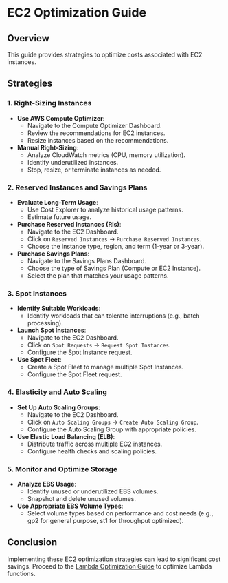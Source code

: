 # EC2 Optimization Guide

## Overview
This guide provides strategies to optimize costs associated with EC2 instances.

## Strategies

### 1. Right-Sizing Instances
- **Use AWS Compute Optimizer**:
  - Navigate to the Compute Optimizer Dashboard.
  - Review the recommendations for EC2 instances.
  - Resize instances based on the recommendations.
- **Manual Right-Sizing**:
  - Analyze CloudWatch metrics (CPU, memory utilization).
  - Identify underutilized instances.
  - Stop, resize, or terminate instances as needed.

### 2. Reserved Instances and Savings Plans
- **Evaluate Long-Term Usage**:
  - Use Cost Explorer to analyze historical usage patterns.
  - Estimate future usage.
- **Purchase Reserved Instances (RIs)**:
  - Navigate to the EC2 Dashboard.
  - Click on `Reserved Instances` -> `Purchase Reserved Instances`.
  - Choose the instance type, region, and term (1-year or 3-year).
- **Purchase Savings Plans**:
  - Navigate to the Savings Plans Dashboard.
  - Choose the type of Savings Plan (Compute or EC2 Instance).
  - Select the plan that matches your usage patterns.

### 3. Spot Instances
- **Identify Suitable Workloads**:
  - Identify workloads that can tolerate interruptions (e.g., batch processing).
- **Launch Spot Instances**:
  - Navigate to the EC2 Dashboard.
  - Click on `Spot Requests` -> `Request Spot Instances`.
  - Configure the Spot Instance request.
- **Use Spot Fleet**:
  - Create a Spot Fleet to manage multiple Spot Instances.
  - Configure the Spot Fleet request.

### 4. Elasticity and Auto Scaling
- **Set Up Auto Scaling Groups**:
  - Navigate to the EC2 Dashboard.
  - Click on `Auto Scaling Groups` -> `Create Auto Scaling Group`.
  - Configure the Auto Scaling Group with appropriate policies.
- **Use Elastic Load Balancing (ELB)**:
  - Distribute traffic across multiple EC2 instances.
  - Configure health checks and scaling policies.

### 5. Monitor and Optimize Storage
- **Analyze EBS Usage**:
  - Identify unused or underutilized EBS volumes.
  - Snapshot and delete unused volumes.
- **Use Appropriate EBS Volume Types**:
  - Select volume types based on performance and cost needs (e.g., gp2 for general purpose, st1 for throughput optimized).

## Conclusion
Implementing these EC2 optimization strategies can lead to significant cost savings. Proceed to the [Lambda Optimization Guide](lambda-optimization.md) to optimize Lambda functions.
